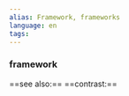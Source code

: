 ```yaml
---
alias: Framework, frameworks
language: en
tags: 
---
```

### framework
==see also:== 
==contrast:== 